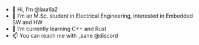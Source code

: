 - 👋 Hi, I’m @laurila2
- 👀 I’m an M.Sc. student in Electrical Engineering, interested in Embedded SW and HW
- 🌱 I’m currently learning C++ and Rust
- 📫 You can reach me with _sane @discord

<!---
laurila2/laurila2 is a ✨ unique ✨ repository because its `README.md` (this file) appears on your GitHub profile.
You can click the Preview link to take a look at your changes.
--->
